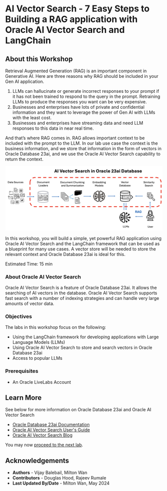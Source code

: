 # AI Vector Search - 7 Easy Steps to Building a RAG application with Oracle AI Vector Search and LangChain

## About this Workshop

Retrieval Augmented Generation (RAG) is an important component in Generative AI.  Here are three reasons why RAG should be included in your Gen AI application.
1.	LLMs can hallucinate or generate incorrect responses to your prompt if it has not been trained to respond to the query in the prompt.  Retraining LLMs to produce the responses you want can be very expensive.
2.	Businesses and enterprises have lots of private and confidential information and they want to leverage the power of Gen AI with LLMs with the least cost.  
3.	Businesses and enterprises have streaming data and need LLM responses to this data in near real time.

And that’s where RAG comes in.  RAG allows important context to be included with the prompt to the LLM.  In our lab use case the context is the business information, and we store that information in the form of vectors in Oracle Database 23ai, and we use the Oracle AI Vector Search capability to return the context.

![RAG image](images/rag_image.png)

In this workshop, you will build a simple, yet powerful RAG application using Oracle AI Vector Search and the LangChain framework that can be used as a blueprint for many use cases.  A vector store will be needed to store the relevant context and Oracle Database 23ai is ideal for this.

Estimated Time:  15 min

### **About Oracle AI Vector Search**

Oracle AI Vector Search is a feature of Oracle Database 23ai.  It allows the  searching of AI vectors in the database.  Oracle AI Vector Search supports fast search with a number of indexing strategies and can handle very large amounts of vector data.

### Objectives

The labs in this workshop focus on the following:
* Using the LangChain framework for developing applications with Large Language Models (LLMs)
* Using Oracle AI Vector Search to store and search vectors in Oracle Database 23ai
* Access to popular LLMs

### Prerequisites

- An Oracle LiveLabs Account

## Learn More

See below for more information on Oracle Database 23ai and Oracle AI Vector Search

* [Oracle Database 23ai Documentation](https://docs.oracle.com/en/database/oracle/oracle-database/)
* [Oracle AI Vector Search User's Guide](https://docs.oracle.com/en/database/oracle/oracle-database/23/vecse/index.html)
* [Oracle AI Vector Search Blog](https://blogs.oracle.com/database/post/oracle-announces-general-availability-of-ai-vector-search-in-oracle-database-23ai)


You may now [proceed to the next lab](#next).

## Acknowledgements
* **Authors** - Vijay Balebail, Milton Wan
* **Contributors** - Douglas Hood, Rajeev Rumale
* **Last Updated By/Date** -  Milton Wan, May 2024
